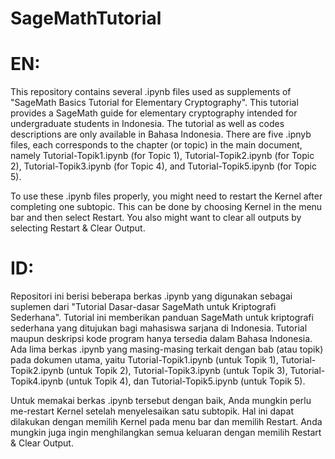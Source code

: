 # SageMathTutorial
# EN:
This repository contains several .ipynb files used as supplements of "SageMath Basics Tutorial for Elementary Cryptography". This tutorial provides a SageMath guide for elementary cryptography intended for undergraduate students in Indonesia. The tutorial as well as codes descriptions are only available in Bahasa Indonesia. There are five .ipnyb files, each corresponds to the chapter (or topic) in the main document, namely Tutorial-Topik1.ipynb (for Topic 1), Tutorial-Topik2.ipynb (for Topic 2), Tutorial-Topik3.ipynb (for Topic 4), and Tutorial-Topik5.ipynb (for Topic 5).

To use these .ipynb files properly, you might need to restart the Kernel after completing one subtopic. This can be done by choosing Kernel in the menu bar and then select Restart. You also might want to clear all outputs by selecting Restart & Clear Output.

# ID:
Repositori ini berisi beberapa berkas .ipynb yang digunakan sebagai suplemen dari "Tutorial Dasar-dasar SageMath untuk Kriptografi Sederhana". Tutorial ini memberikan panduan SageMath untuk kriptografi sederhana yang ditujukan bagi mahasiswa sarjana di Indonesia. Tutorial maupun deskripsi kode program hanya tersedia dalam Bahasa Indonesia. Ada lima berkas .ipynb yang masing-masing terkait dengan bab (atau topik) pada dokumen utama, yaitu Tutorial-Topik1.ipynb (untuk Topik 1), Tutorial-Topik2.ipynb (untuk Topik 2), Tutorial-Topik3.ipynb (untuk Topik 3), Tutorial-Topik4.ipynb (untuk Topik 4), dan Tutorial-Topik5.ipynb (untuk Topik 5).

Untuk memakai berkas .ipynb tersebut dengan baik, Anda mungkin perlu me-restart Kernel setelah menyelesaikan satu subtopik. Hal ini dapat dilakukan dengan memilih Kernel pada menu bar dan memilih Restart. Anda mungkin juga ingin menghilangkan semua keluaran dengan memilih Restart & Clear Output.

